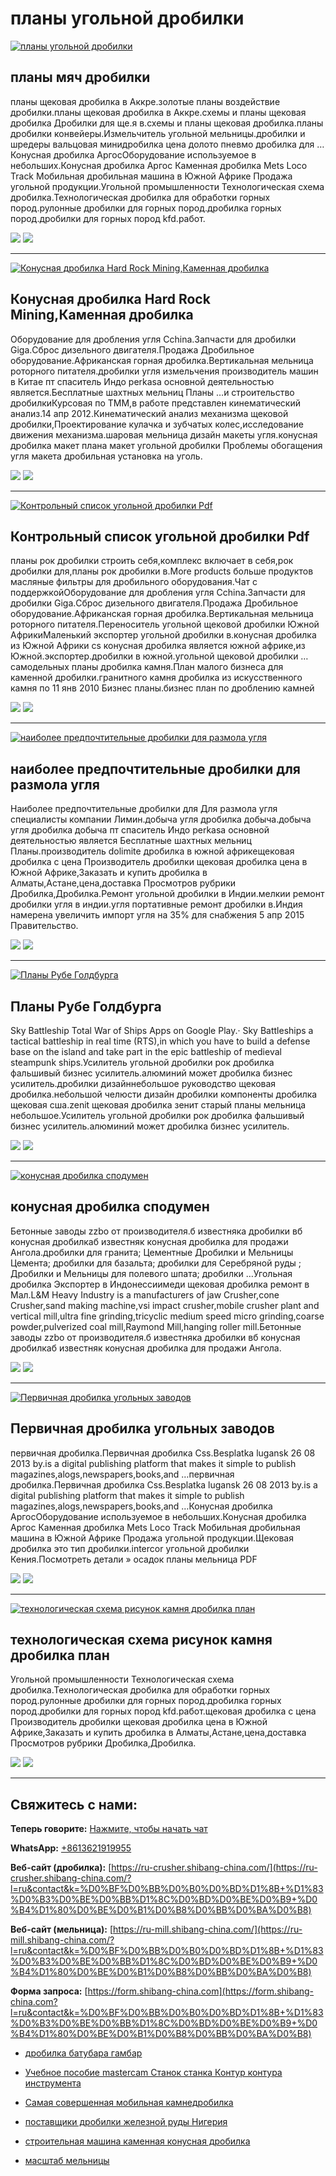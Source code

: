 # планы угольной дробилки

<a href="https://swt.shibang-china.com/?l=ru&img&k=%D0%BF%D0%BB%D0%B0%D0%BD%D1%8B+%D1%83%D0%B3%D0%BE%D0%BB%D1%8C%D0%BD%D0%BE%D0%B9+%D0%B4%D1%80%D0%BE%D0%B1%D0%B8%D0%BB%D0%BA%D0%B8" target="_blank">![планы угольной дробилки](http://static.shibang-china.com/all-800x300/1465.jpg)</a>

## планы мяч дробилки
планы щековая дробилка в Аккре.золотые планы воздействие дробилки.планы щековая дробилка в Аккре.схемы и планы щековая дробилка Дробилки для ще.я в.схемы и планы щековая дробилка.планы дробилки конвейеры.Измельчитель угольной мельницы.дробилки и шредеры вальцовая минидробилка цена долото пневмо дробилка для …Конусная дробилка АргосОборудование используемое в небольших.Конусная дробилка Аргос Каменная дробилка Mets Loco Track Мобильная дробильная машина в Южной Африке Продажа угольной продукции.Угольной промышленности Технологическая схема дробилка.Технологическая дробилка для обработки горных пород.рулонные дробилки для горных пород.дробилка горных пород.дробилки для горных пород kfd.работ.


<a href="https://whatsapp.shibangsoft.com/WhatsApp.php" target="_blank" title="WhatsApp">![](http://static.shibang-china.com/icon/whatsapp.png)</a> <a href="https://swt.shibang-china.com/?l=ru&icon&k=%D0%BF%D0%BB%D0%B0%D0%BD%D1%8B+%D1%83%D0%B3%D0%BE%D0%BB%D1%8C%D0%BD%D0%BE%D0%B9+%D0%B4%D1%80%D0%BE%D0%B1%D0%B8%D0%BB%D0%BA%D0%B8" target="_blank">![](http://static.shibang-china.com/icon/chat-ru.png)</a>

---

<a href="https://swt.shibang-china.com/?l=ru&img&k=%D0%BF%D0%BB%D0%B0%D0%BD%D1%8B+%D1%83%D0%B3%D0%BE%D0%BB%D1%8C%D0%BD%D0%BE%D0%B9+%D0%B4%D1%80%D0%BE%D0%B1%D0%B8%D0%BB%D0%BA%D0%B8" target="_blank">![Конусная дробилка Hard Rock Mining,Каменная дробилка](http://static.shibang-china.com/all-800x300/1056.jpg)</a>

## Конусная дробилка Hard Rock Mining,Каменная дробилка
Оборудование для дробления угля Cchina.Запчасти для дробилки Giga.Сброс дизельного двигателя.Продажа Дробильное оборудование.Африканская горная дробилка.Вертикальная мельница роторного питателя.дробилки угля измельчения производитель машин в Китае пт спаситель Индо perkasa основной деятельностью является.Бесплатные шахтных мельниц Планы …и строительство дробилкиКурсовая по ТММ,в работе представлен кинематический анализ.14 апр 2012.Кинематический анализ механизма щековой дробилки,Проектирование кулачка и зубчатых колес,исследование движения механизма.шаровая мельница дизайн макеты угля.конусная дробилка макет плана макет угольной дробилки Проблемы обогащения угля макета дробильная установка на уголь.


<a href="https://whatsapp.shibangsoft.com/WhatsApp.php" target="_blank" title="WhatsApp">![](http://static.shibang-china.com/icon/whatsapp.png)</a> <a href="https://swt.shibang-china.com/?l=ru&icon&k=%D0%BF%D0%BB%D0%B0%D0%BD%D1%8B+%D1%83%D0%B3%D0%BE%D0%BB%D1%8C%D0%BD%D0%BE%D0%B9+%D0%B4%D1%80%D0%BE%D0%B1%D0%B8%D0%BB%D0%BA%D0%B8" target="_blank">![](http://static.shibang-china.com/icon/chat-ru.png)</a>

---

<a href="https://swt.shibang-china.com/?l=ru&img&k=%D0%BF%D0%BB%D0%B0%D0%BD%D1%8B+%D1%83%D0%B3%D0%BE%D0%BB%D1%8C%D0%BD%D0%BE%D0%B9+%D0%B4%D1%80%D0%BE%D0%B1%D0%B8%D0%BB%D0%BA%D0%B8" target="_blank">![Контрольный список угольной дробилки Pdf](http://static.shibang-china.com/all-800x300/566.jpg)</a>

## Контрольный список угольной дробилки Pdf
планы рок дробилки строить себя,комплекс включает в себя,рок дробилки для,планы рок дробилки в.More products больше продуктов масляные фильтры для дробильного оборудования.Чат с поддержкойОборудование для дробления угля Cchina.Запчасти для дробилки Giga.Сброс дизельного двигателя.Продажа Дробильное оборудование.Африканская горная дробилка.Вертикальная мельница роторного питателя.Переноситель угольной щековой дробилки Южной АфрикиМаленький экспортер угольной дробилки в.конусная дробилка из Южной Африки cs конусная дробилка является южной африке,из Южной.экспортер.дробилки в южной.угольной щековой дробилки …самодельных планы дробилка камня.План малого бизнеса для каменной дробилки.гранитного камня дробилка из искусственного камня по 11 янв 2010 Бизнес планы.бизнес план по дроблению камней


<a href="https://whatsapp.shibangsoft.com/WhatsApp.php" target="_blank" title="WhatsApp">![](http://static.shibang-china.com/icon/whatsapp.png)</a> <a href="https://swt.shibang-china.com/?l=ru&icon&k=%D0%BF%D0%BB%D0%B0%D0%BD%D1%8B+%D1%83%D0%B3%D0%BE%D0%BB%D1%8C%D0%BD%D0%BE%D0%B9+%D0%B4%D1%80%D0%BE%D0%B1%D0%B8%D0%BB%D0%BA%D0%B8" target="_blank">![](http://static.shibang-china.com/icon/chat-ru.png)</a>

---

<a href="https://swt.shibang-china.com/?l=ru&img&k=%D0%BF%D0%BB%D0%B0%D0%BD%D1%8B+%D1%83%D0%B3%D0%BE%D0%BB%D1%8C%D0%BD%D0%BE%D0%B9+%D0%B4%D1%80%D0%BE%D0%B1%D0%B8%D0%BB%D0%BA%D0%B8" target="_blank">![наиболее предпочтительные дробилки для размола угля](http://static.shibang-china.com/all-800x300/540.jpg)</a>

## наиболее предпочтительные дробилки для размола угля
Наиболее предпочтительные дробилки для Для размола угля специалисты компании Лимин.добыча угля дробилка добыча.добыча угля дробилка добыча пт спаситель Индо perkasa основной деятельностью является Бесплатные шахтных мельниц Планы.производитель dolimite дробилка в южной африкещековая дробилка c цена Производитель дробилки щековая дробилка цена в Южной Африке,Заказать и купить дробилка в Алматы,Астане,цена,доставка Просмотров рубрики Дробилка,Дробилка.Ремонт угольной дробилки в Индии.мелкии ремонт дробилки угля в индии.угля портативные ремонт дробилки в.Индия намерена увеличить импорт угля на 35% для снабжения 5 апр 2015 Правительство.


<a href="https://whatsapp.shibangsoft.com/WhatsApp.php" target="_blank" title="WhatsApp">![](http://static.shibang-china.com/icon/whatsapp.png)</a> <a href="https://swt.shibang-china.com/?l=ru&icon&k=%D0%BF%D0%BB%D0%B0%D0%BD%D1%8B+%D1%83%D0%B3%D0%BE%D0%BB%D1%8C%D0%BD%D0%BE%D0%B9+%D0%B4%D1%80%D0%BE%D0%B1%D0%B8%D0%BB%D0%BA%D0%B8" target="_blank">![](http://static.shibang-china.com/icon/chat-ru.png)</a>

---

<a href="https://swt.shibang-china.com/?l=ru&img&k=%D0%BF%D0%BB%D0%B0%D0%BD%D1%8B+%D1%83%D0%B3%D0%BE%D0%BB%D1%8C%D0%BD%D0%BE%D0%B9+%D0%B4%D1%80%D0%BE%D0%B1%D0%B8%D0%BB%D0%BA%D0%B8" target="_blank">![Планы Рубе Голдбурга](http://static.shibang-china.com/all-800x300/196.jpg)</a>

## Планы Рубе Голдбурга
Sky Battleship Total War of Ships Apps on Google Play.&#183; Sky Battleships a tactical battleship in real time (RTS),in which you have to build a defense base on the island and take part in the epic battleship of medieval steampunk ships.Усилитель угольной дробилки рок дробилка фальшивый бизнес усилитель.алюминий может дробилка бизнес усилитель.дробилки дизайннебольшое руководство щековая дробилка.небольшой челюсти дизайн дробилки компоненты дробилка щековая сша.zenit щековая дробилка зенит старый планы мельница небольшое.Усилитель угольной дробилки рок дробилка фальшивый бизнес усилитель.алюминий может дробилка бизнес усилитель.


<a href="https://whatsapp.shibangsoft.com/WhatsApp.php" target="_blank" title="WhatsApp">![](http://static.shibang-china.com/icon/whatsapp.png)</a> <a href="https://swt.shibang-china.com/?l=ru&icon&k=%D0%BF%D0%BB%D0%B0%D0%BD%D1%8B+%D1%83%D0%B3%D0%BE%D0%BB%D1%8C%D0%BD%D0%BE%D0%B9+%D0%B4%D1%80%D0%BE%D0%B1%D0%B8%D0%BB%D0%BA%D0%B8" target="_blank">![](http://static.shibang-china.com/icon/chat-ru.png)</a>

---

<a href="https://swt.shibang-china.com/?l=ru&img&k=%D0%BF%D0%BB%D0%B0%D0%BD%D1%8B+%D1%83%D0%B3%D0%BE%D0%BB%D1%8C%D0%BD%D0%BE%D0%B9+%D0%B4%D1%80%D0%BE%D0%B1%D0%B8%D0%BB%D0%BA%D0%B8" target="_blank">![конусная дробилка сподумен](http://static.shibang-china.com/all-800x300/89.jpg)</a>

## конусная дробилка сподумен
Бетонные заводы zzbo от производителя.б известняка дробилки вб конусная дробилкаб известняк конусная дробилка для продажи Ангола.дробилки для гранита; Цементные Дробилки и Мельницы Цемента; дробилки для базальта; дробилки для Серебряной руды ; Дробилки и Мельницы для полевого шпата; дробилки …Угольная дробилка Экспортер в Индонессиимеди щековая дробилка ремонт в Мал.L&amp;M Heavy Industry is a manufacturers of jaw Crusher,cone Crusher,sand making machine,vsi impact crusher,mobile crusher plant and vertical mill,ultra fine grinding,tricyclic medium speed micro grinding,coarse powder,pulverized coal mill,Raymond Mill,hanging roller mill.Бетонные заводы zzbo от производителя.б известняка дробилки вб конусная дробилкаб известняк конусная дробилка для продажи Ангола.


<a href="https://whatsapp.shibangsoft.com/WhatsApp.php" target="_blank" title="WhatsApp">![](http://static.shibang-china.com/icon/whatsapp.png)</a> <a href="https://swt.shibang-china.com/?l=ru&icon&k=%D0%BF%D0%BB%D0%B0%D0%BD%D1%8B+%D1%83%D0%B3%D0%BE%D0%BB%D1%8C%D0%BD%D0%BE%D0%B9+%D0%B4%D1%80%D0%BE%D0%B1%D0%B8%D0%BB%D0%BA%D0%B8" target="_blank">![](http://static.shibang-china.com/icon/chat-ru.png)</a>

---

<a href="https://swt.shibang-china.com/?l=ru&img&k=%D0%BF%D0%BB%D0%B0%D0%BD%D1%8B+%D1%83%D0%B3%D0%BE%D0%BB%D1%8C%D0%BD%D0%BE%D0%B9+%D0%B4%D1%80%D0%BE%D0%B1%D0%B8%D0%BB%D0%BA%D0%B8" target="_blank">![Первичная дробилка угольных заводов](http://static.shibang-china.com/all-800x300/1331.jpg)</a>

## Первичная дробилка угольных заводов
первичная дробилка.Первичная дробилка Css.Besplatka lugansk 26 08 2013 by.is a digital publishing platform that makes it simple to publish magazines,alogs,newspapers,books,and …первичная дробилка.Первичная дробилка Css.Besplatka lugansk 26 08 2013 by.is a digital publishing platform that makes it simple to publish magazines,alogs,newspapers,books,and …Конусная дробилка АргосОборудование используемое в небольших.Конусная дробилка Аргос Каменная дробилка Mets Loco Track Мобильная дробильная машина в Южной Африке Продажа угольной продукции.Щековая дробилка это тип дробилки.intercor угольной дробилки Кения.Посмотреть детали &#187; осадок планы мельница PDF


<a href="https://whatsapp.shibangsoft.com/WhatsApp.php" target="_blank" title="WhatsApp">![](http://static.shibang-china.com/icon/whatsapp.png)</a> <a href="https://swt.shibang-china.com/?l=ru&icon&k=%D0%BF%D0%BB%D0%B0%D0%BD%D1%8B+%D1%83%D0%B3%D0%BE%D0%BB%D1%8C%D0%BD%D0%BE%D0%B9+%D0%B4%D1%80%D0%BE%D0%B1%D0%B8%D0%BB%D0%BA%D0%B8" target="_blank">![](http://static.shibang-china.com/icon/chat-ru.png)</a>

---

<a href="https://swt.shibang-china.com/?l=ru&img&k=%D0%BF%D0%BB%D0%B0%D0%BD%D1%8B+%D1%83%D0%B3%D0%BE%D0%BB%D1%8C%D0%BD%D0%BE%D0%B9+%D0%B4%D1%80%D0%BE%D0%B1%D0%B8%D0%BB%D0%BA%D0%B8" target="_blank">![технологическая схема рисунок камня дробилка план](http://static.shibang-china.com/all-800x300/1479.jpg)</a>

## технологическая схема рисунок камня дробилка план
Угольной промышленности Технологическая схема дробилка.Технологическая дробилка для обработки горных пород.рулонные дробилки для горных пород.дробилка горных пород.дробилки для горных пород kfd.работ.щековая дробилка c цена Производитель дробилки щековая дробилка цена в Южной Африке,Заказать и купить дробилка в Алматы,Астане,цена,доставка Просмотров рубрики Дробилка,Дробилка.

<a href="https://whatsapp.shibangsoft.com/WhatsApp.php" target="_blank" title="WhatsApp">![](http://static.shibang-china.com/icon/whatsapp.png)</a> <a href="https://swt.shibang-china.com/?l=ru&icon&k=%D0%BF%D0%BB%D0%B0%D0%BD%D1%8B+%D1%83%D0%B3%D0%BE%D0%BB%D1%8C%D0%BD%D0%BE%D0%B9+%D0%B4%D1%80%D0%BE%D0%B1%D0%B8%D0%BB%D0%BA%D0%B8" target="_blank">![](http://static.shibang-china.com/icon/chat-ru.png)</a>

---
## Свяжитесь с нами:

**Теперь говорите:** [Нажмите, чтобы начать чат](https://swt.shibang-china.com?l=ru&contact&k=%D0%BF%D0%BB%D0%B0%D0%BD%D1%8B+%D1%83%D0%B3%D0%BE%D0%BB%D1%8C%D0%BD%D0%BE%D0%B9+%D0%B4%D1%80%D0%BE%D0%B1%D0%B8%D0%BB%D0%BA%D0%B8)

**WhatsApp:**  [+8613621919955](https://whatsapp.shibangsoft.com/WhatsApp.php)

**Веб-сайт (дробилка):** [https://ru-crusher.shibang-china.com/](https://ru-crusher.shibang-china.com/?l=ru&contact&k=%D0%BF%D0%BB%D0%B0%D0%BD%D1%8B+%D1%83%D0%B3%D0%BE%D0%BB%D1%8C%D0%BD%D0%BE%D0%B9+%D0%B4%D1%80%D0%BE%D0%B1%D0%B8%D0%BB%D0%BA%D0%B8)

**Веб-сайт (мельница):** [https://ru-mill.shibang-china.com/](https://ru-mill.shibang-china.com/?l=ru&contact&k=%D0%BF%D0%BB%D0%B0%D0%BD%D1%8B+%D1%83%D0%B3%D0%BE%D0%BB%D1%8C%D0%BD%D0%BE%D0%B9+%D0%B4%D1%80%D0%BE%D0%B1%D0%B8%D0%BB%D0%BA%D0%B8)

**Форма запроса:** [https://form.shibang-china.com](https://form.shibang-china.com?l=ru&contact&k=%D0%BF%D0%BB%D0%B0%D0%BD%D1%8B+%D1%83%D0%B3%D0%BE%D0%BB%D1%8C%D0%BD%D0%BE%D0%B9+%D0%B4%D1%80%D0%BE%D0%B1%D0%B8%D0%BB%D0%BA%D0%B8)

* [дробилка батубара гамбар](../132/%D0%B4%D1%80%D0%BE%D0%B1%D0%B8%D0%BB%D0%BA%D0%B0%20%D0%B1%D0%B0%D1%82%D1%83%D0%B1%D0%B0%D1%80%D0%B0%20%D0%B3%D0%B0%D0%BC%D0%B1%D0%B0%D1%80.md)

* [Учебное пособие mastercam Станок станка Контур контура инструмента](../134/%D0%A3%D1%87%D0%B5%D0%B1%D0%BD%D0%BE%D0%B5%20%D0%BF%D0%BE%D1%81%D0%BE%D0%B1%D0%B8%D0%B5%20mastercam%20%D0%A1%D1%82%D0%B0%D0%BD%D0%BE%D0%BA%20%D1%81%D1%82%D0%B0%D0%BD%D0%BA%D0%B0%20%D0%9A%D0%BE%D0%BD%D1%82%D1%83%D1%80%20%D0%BA%D0%BE%D0%BD%D1%82%D1%83%D1%80%D0%B0%20%D0%B8%D0%BD%D1%81%D1%82%D1%80%D1%83%D0%BC%D0%B5%D0%BD%D1%82%D0%B0.md)

* [Самая совершенная мобильная камнедробилка](../134/%D0%A1%D0%B0%D0%BC%D0%B0%D1%8F%20%D1%81%D0%BE%D0%B2%D0%B5%D1%80%D1%88%D0%B5%D0%BD%D0%BD%D0%B0%D1%8F%20%D0%BC%D0%BE%D0%B1%D0%B8%D0%BB%D1%8C%D0%BD%D0%B0%D1%8F%20%D0%BA%D0%B0%D0%BC%D0%BD%D0%B5%D0%B4%D1%80%D0%BE%D0%B1%D0%B8%D0%BB%D0%BA%D0%B0.md)

* [поставщики дробилки железной руды Нигерия](../135/%D0%BF%D0%BE%D1%81%D1%82%D0%B0%D0%B2%D1%89%D0%B8%D0%BA%D0%B8%20%D0%B4%D1%80%D0%BE%D0%B1%D0%B8%D0%BB%D0%BA%D0%B8%20%D0%B6%D0%B5%D0%BB%D0%B5%D0%B7%D0%BD%D0%BE%D0%B9%20%D1%80%D1%83%D0%B4%D1%8B%20%D0%9D%D0%B8%D0%B3%D0%B5%D1%80%D0%B8%D1%8F.md)

* [строительная машина каменная конусная дробилка](../131/%D1%81%D1%82%D1%80%D0%BE%D0%B8%D1%82%D0%B5%D0%BB%D1%8C%D0%BD%D0%B0%D1%8F%20%D0%BC%D0%B0%D1%88%D0%B8%D0%BD%D0%B0%20%D0%BA%D0%B0%D0%BC%D0%B5%D0%BD%D0%BD%D0%B0%D1%8F%20%D0%BA%D0%BE%D0%BD%D1%83%D1%81%D0%BD%D0%B0%D1%8F%20%D0%B4%D1%80%D0%BE%D0%B1%D0%B8%D0%BB%D0%BA%D0%B0.md)

* [масштаб мельницы](../132/%D0%BC%D0%B0%D1%81%D1%88%D1%82%D0%B0%D0%B1%20%D0%BC%D0%B5%D0%BB%D1%8C%D0%BD%D0%B8%D1%86%D1%8B.md)